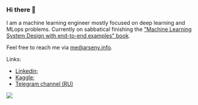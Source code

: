 ### Hi there 👋

I am a machine learning engineer mostly focused on deep learning and MLops problems. Currently on sabbatical finishing the ["Machine Learning System Design with end-to-end examples" book](https://arseny.info/ml_design_book).

Feel free to reach me via me@arseny.info. 

Links:
- [Linkedin](https://www.linkedin.com/in/arsenyinfo/);
- [Kaggle](https://www.kaggle.com/arsenyinfo);
- [Telegram channel (RU)](https://t.me/partially_unsupervised)

![](https://hit.yhype.me/github/profile?user_id=4929993)
